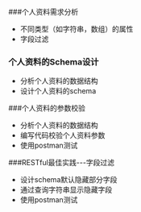 ###个人资料需求分析
- 不同类型（如字符串，数组）的属性
- 字段过滤

### 个人资料的Schema设计
- 分析个人资料的数据结构
- 设计个人资料的schema

###个人资料的参数校验
- 分析个人资料的数据结构
- 编写代码校验个人资料参数
- 使用postman测试

###RESTful最佳实践---字段过滤
- 设计schema默认隐藏部分字段
- 通过查询字符串显示隐藏字段
- 使用postman测试